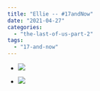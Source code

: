 ```yaml
---
title: "Ellie -- #17andNow"
date: "2021-04-27"
categories: 
  - "the-last-of-us-part-2"
tags: 
  - "17-and-now"
---
```


- [![](images/E0AinjsXIAMyMMF-1024x1024.jpeg)](https://davidpeach.co.uk/wp-content/uploads/2021/04/E0AinjsXIAMyMMF.jpeg)
    
- [![](images/E0AixxRX0AQPxun-1024x1024.jpeg)](https://davidpeach.co.uk/wp-content/uploads/2021/04/E0AixxRX0AQPxun.jpeg)
